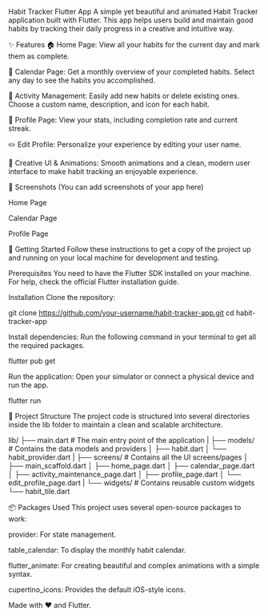 Habit Tracker Flutter App
A simple yet beautiful and animated Habit Tracker application built with Flutter. This app helps users build and maintain good habits by tracking their daily progress in a creative and intuitive way.

✨ Features
🏠 Home Page: View all your habits for the current day and mark them as complete.

📅 Calendar Page: Get a monthly overview of your completed habits. Select any day to see the habits you accomplished.

📝 Activity Management: Easily add new habits or delete existing ones. Choose a custom name, description, and icon for each habit.

👤 Profile Page: View your stats, including completion rate and current streak.

✏️ Edit Profile: Personalize your experience by editing your user name.

🎨 Creative UI & Animations: Smooth animations and a clean, modern user interface to make habit tracking an enjoyable experience.

📸 Screenshots
(You can add screenshots of your app here)

Home Page

Calendar Page

Profile Page







🚀 Getting Started
Follow these instructions to get a copy of the project up and running on your local machine for development and testing.

Prerequisites
You need to have the Flutter SDK installed on your machine. For help, check the official Flutter installation guide.

Installation
Clone the repository:

git clone https://github.com/your-username/habit-tracker-app.git
cd habit-tracker-app

Install dependencies:
Run the following command in your terminal to get all the required packages.

flutter pub get

Run the application:
Open your simulator or connect a physical device and run the app.

flutter run

📂 Project Structure
The project code is structured into several directories inside the lib folder to maintain a clean and scalable architecture.

lib/
├── main.dart             # The main entry point of the application
|
├── models/               # Contains the data models and providers
│   ├── habit.dart
│   └── habit_provider.dart
|
├── screens/              # Contains all the UI screens/pages
│   ├── main_scaffold.dart
│   ├── home_page.dart
│   ├── calendar_page.dart
│   ├── activity_maintenance_page.dart
│   ├── profile_page.dart
│   └── edit_profile_page.dart
|
└── widgets/              # Contains reusable custom widgets
    └── habit_tile.dart

📦 Packages Used
This project uses several open-source packages to work:

provider: For state management.

table_calendar: To display the monthly habit calendar.

flutter_animate: For creating beautiful and complex animations with a simple syntax.

cupertino_icons: Provides the default iOS-style icons.

Made with ❤️ and Flutter.